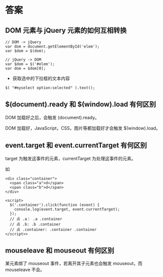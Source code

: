# 答案
## DOM 元素与 jQuery 元素的如何互相转换
```
// DOM -> jQuery
var dom = document.getElementById('elem');
var $dom = $(dom);

// jQuery -> DOM
var $dom = $('#elem');
var dom = $dom[0];
```
* 获取选中的下拉框的文本内容
```
$( "#myselect option:selected" ).text();
```

## $(document).ready 和 $(window).load 有何区别
DOM 加载好之后，会触发 (document).ready。

DOM 加载好，JavaScript，CSS，图片等都加载好才会触发 $(window).load。


## event.target 和 event.currentTarget 有何区别
target 为触发这事件的元素，currentTarget 为处理这事件的元素。

如
```
<div class="container">
  <span class="a">d</span>
  <span class="b">d</span>
</div>

<script>
  $('.container').click(function (event) {
    console.log(event.target, event.currentTarget);
  });
  // 点 .a： .a .container
  // 点 .b: .b .container
  // 点 .container: .container .container
</script>>
```

## mouseleave 和 mouseout 有何区别
某元素绑了 mouseout 事件，若离开其子元素也会触发 mouseout，而 mouseleave 不会。


